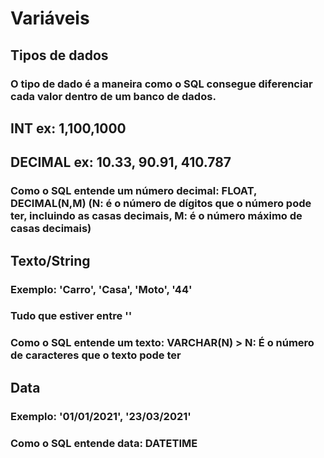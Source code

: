 # Variáveis
## Tipos de dados
### O tipo de dado é a maneira como o SQL consegue diferenciar cada valor dentro de um banco de dados.

## INT ex: 1,100,1000

## DECIMAL ex: 10.33, 90.91, 410.787
### Como o SQL entende um número decimal: FLOAT, DECIMAL(N,M) (N: é o número de dígitos que o número pode ter, incluindo as casas decimais, M: é o número máximo de casas decimais)

## Texto/String
### Exemplo: 'Carro', 'Casa', 'Moto', '44'
### Tudo que estiver entre ''
### Como o SQL entende um texto: VARCHAR(N) > N: É o número de caracteres que o texto pode ter

## Data
### Exemplo: '01/01/2021', '23/03/2021'
### Como o SQL entende data: DATETIME